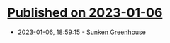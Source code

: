 # [Published on 2023-01-06](index.md)

* [2023-01-06, 18:59:15](https://news.ycombinator.com/item?id=34279224) - [Sunken Greenhouse](https://thetinylife.com/sunken-greenhouse/)
